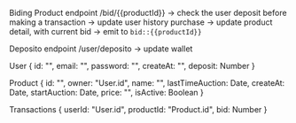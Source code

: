 
Biding Product
endpoint /bid/{{productId}} -> check the user deposit before making a transaction   -> update user history purchase
                                                                                    -> update product detail, with current bid  -> emit to `bid::{{productId}}`


Deposito
endpoint /user/deposito -> update wallet


User
{
    id: "",
    email: "",
    password: "",
    createAt: "",
    deposit: Number
}

Product
{
    id: "",
    owner: "User.id",
    name: "",
    lastTimeAuction: Date,
    createAt: Date,
    startAuction: Date,
    price: "",
    isActive: Boolean
}

Transactions
{
    userId: "User.id",
    productId: "Product.id",
    bid: Number
}
